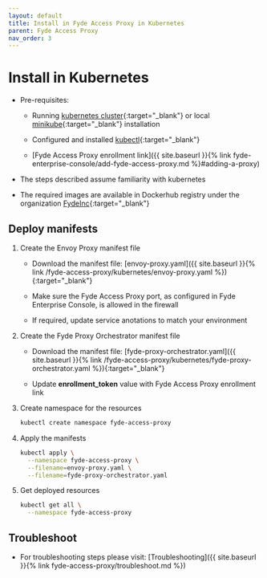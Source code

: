 ```yaml
---
layout: default
title: Install in Fyde Access Proxy in Kubernetes
parent: Fyde Access Proxy
nav_order: 3
---
```


# Install in Kubernetes

- Pre-requisites:

  - Running [kubernetes cluster](https://kubernetes.io/){:target="_blank"} or local [minikube](https://kubernetes.io/docs/setup/minikube/){:target="_blank"} installation

  - Configured and installed [kubectl](https://kubernetes.io/docs/tasks/tools/install-kubectl/){:target="_blank"}

  - [Fyde Access Proxy enrollment link]({{ site.baseurl }}{% link fyde-enterprise-console/add-fyde-access-proxy.md %}#adding-a-proxy)

- The steps described assume familiarity with kubernetes

- The required images are available in Dockerhub registry under the organization [FydeInc](https://url.fyde.me/docker){:target="_blank"}

## Deploy manifests

1. Create the Envoy Proxy manifest file

    - Download the manifest file: [envoy-proxy.yaml]({{ site.baseurl }}{% link /fyde-access-proxy/kubernetes/envoy-proxy.yaml %}){:target="_blank"}

    - Make sure the Fyde Access Proxy port, as configured in Fyde Enterprise Console, is allowed in the firewall

    - If required, update service anotations to match your environment

1. Create the Fyde Proxy Orchestrator manifest file

    - Download the manifest file: [fyde-proxy-orchestrator.yaml]({{ site.baseurl }}{% link /fyde-access-proxy/kubernetes/fyde-proxy-orchestrator.yaml %}){:target="_blank"}

    - Update **enrollment_token** value with Fyde Access Proxy enrollment link

1. Create namespace for the resources

    ```sh
    kubectl create namespace fyde-access-proxy
    ```

1. Apply the manifests

    ```sh
    kubectl apply \
      --namespace fyde-access-proxy \
      --filename=envoy-proxy.yaml \
      --filename=fyde-proxy-orchestrator.yaml
    ```

1. Get deployed resources

    ```sh
    kubectl get all \
      --namespace fyde-access-proxy
    ```

## Troubleshoot

- For troubleshooting steps please visit: [Troubleshooting]({{ site.baseurl }}{% link fyde-access-proxy/troubleshoot.md %})
